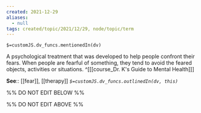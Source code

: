```yaml
---
created: 2021-12-29 
aliases:
  - null
tags: created/topic/2021/12/29, node/topic/term
---
```

`$=customJS.dv_funcs.mentionedIn(dv)`

A psychological treatment that was developed to help people confront their fears. When people are fearful of something, they tend to avoid the feared objects, activities or situations.
 ^[[[course_Dr. K's Guide to Mental Health]]]

**See**:: [[fear]], [[therapy]]
*`$=customJS.dv_funcs.outlinedIn(dv, this)`*

%% DO NOT EDIT BELOW %%

%% DO NOT EDIT ABOVE %%
